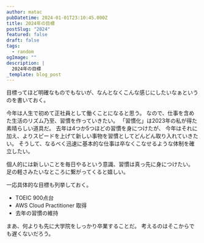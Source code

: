 ```yaml
---
author: matac
pubDatetime: 2024-01-01T23:10:45.000Z
title: 2024年の目標
postSlug: "2024"
featured: false
draft: false
tags:
  - random
ogImage: ""
description: |
  2024年の目標
_template: blog_post
---
```


目標ってほど明確なものでもないが、なんとなくこんな感じにしたいなぁというのを書いておく。

今年は人生で初めて正社員として働くことになると思う。
なので、仕事を含めた生活のリズム乃至、習慣を作っていきたい。
「習慣化」は2023年の私が得た素晴らしい道具だ。
去年は4つか5つほどの習慣を身につけたが、
今年はそれに加え、よりスピードを上げて新しい事物を習慣としてどんどん取り入れていきたい。
そうして、なるべく迅速に基本的な仕事は卒なくこなせるような体制を確立したい。

個人的には新しいことを毎日やるという意識、習慣は真っ先に身につけたい。
足の軽さみたいなところに繋がってくると嬉しい。

一応具体的な目標も列挙しておく。

- TOEIC 900点台
- AWS Cloud Practitioner 取得
- 去年の習慣の維持

まあ、何よりも先に大学院をしっかり卒業することだ。
考えるのはそこからでも遅くないだろう。
